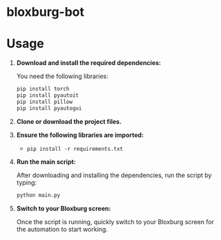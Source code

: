 # bloxburg-bot

# Usage

1. **Download and install the required dependencies:**

   You need the following libraries:
   ```bash
   pip install torch
   pip install pyautoit
   pip install pillow
   pip install pyautogui

   ```

2. **Clone or download the project files.**

3. **Ensure the following libraries are imported:**

   - `pip install -r requirements.txt`

4. **Run the main script:**

   After downloading and installing the dependencies, run the script by typing:

   ```bash
   python main.py
   ```

5. **Switch to your Bloxburg screen:**

   Once the script is running, quickly switch to your Bloxburg screen for the automation to start working.


